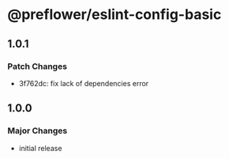 # @preflower/eslint-config-basic

## 1.0.1

### Patch Changes

- 3f762dc: fix lack of dependencies error

## 1.0.0

### Major Changes

- initial release
